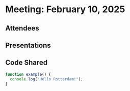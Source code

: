# Meeting: February 10, 2025

## Attendees


## Presentations


## Code Shared
```js
function example() {
  console.log("Hello Rotterdam!");
}